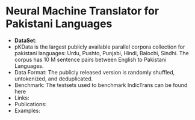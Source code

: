 
# Neural Machine Translator for Pakistani Languages
- **DataSet**:
- pKData is the largest publicly available parallel corpora collection for pakistani languages: Urdu, Pushto, Punjabi, Hindi, Balochi, Sindhi. The corpus has 10 M sentence pairs between English to Pakistani Languages.
- Data Format: The publicly released version is randomly shuffled, untokenized, and deduplicated.
- Benchmark: The testsets used to benchmark IndicTrans can be found here
- Links: 
- Publications:
- Examples: 
